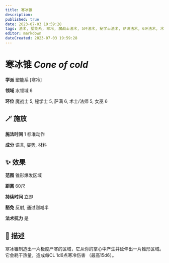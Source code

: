 ```yaml
---
title: 寒冰锥
description: 
published: true
date: 2023-07-03 19:59:28
tags: 法术, 塑能系, 寒冷, 魔战士法术, 5环法术, 秘学士法术, 萨满法术, 6环法术, 术士/法师法术, 女巫法术, 水领域
editor: markdown
dateCreated: 2023-07-03 19:59:28
---
```


# **寒冰锥** *Cone of cold*

**学派** 塑能系 \[寒冷\] 

**领域** 水领域 6

**环位** 魔战士 5, 秘学士 5, 萨满 6, 术士/法师 5, 女巫 6

## 🪄 施放

**施法时间** 1 标准动作

**成分** 语言, 姿势, 材料

## ✨ 效果  

**范围** 锥形爆发区域

**距离** 60尺  

**持续时间** 立即 

**豁免** 反射, 通过则减半

**法术抗力** 是

## 📖 描述

寒冰锥制造出一片极度严寒的区域，它从你的掌心中产生并延伸出一片锥形区域。它会耗干热量，造成每CL 1d6点寒冷伤害 （最高15d6）。
    